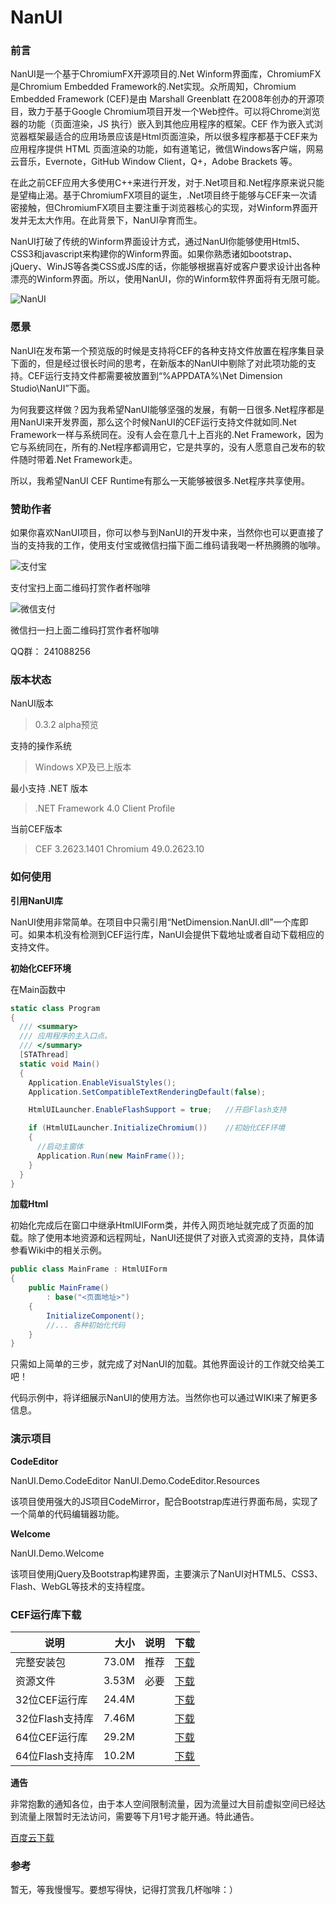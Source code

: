 # NanUI
### 前言
NanUI是一个基于ChromiumFX开源项目的.Net Winform界面库，ChromiumFX是Chromium Embedded Framework的.Net实现。众所周知，Chromium Embedded Framework (CEF)是由 Marshall Greenblatt 在2008年创办的开源项目，致力于基于Google Chromium项目开发一个Web控件。可以将Chrome浏览器的功能（页面渲染，JS 执行）嵌入到其他应用程序的框架。CEF 作为嵌入式浏览器框架最适合的应用场景应该是Html页面渲染，所以很多程序都基于CEF来为应用程序提供 HTML 页面渲染的功能，如有道笔记，微信Windows客户端，网易云音乐，Evernote，GitHub Window Client，Q+，Adobe Brackets 等。

在此之前CEF应用大多使用C++来进行开发，对于.Net项目和.Net程序原来说只能是望梅止渴。基于ChromiumFX项目的诞生，.Net项目终于能够与CEF来一次请密接触，但ChromiumFX项目主要注重于浏览器核心的实现，对Winform界面开发并无太大作用。在此背景下，NanUI孕育而生。

NanUI打破了传统的Winform界面设计方式，通过NanUI你能够使用Html5、CSS3和javascript来构建你的Winform界面。如果你熟悉诸如bootstrap、jQuery、WinJS等各类CSS或JS库的话，你能够根据喜好或客户要求设计出各种漂亮的Winform界面。所以，使用NanUI，你的Winform软件界面将有无限可能。

![NanUI](http://images2015.cnblogs.com/blog/352785/201605/352785-20160518180435701-1461536015.png)

### 愿景
NanUI在发布第一个预览版的时候是支持将CEF的各种支持文件放置在程序集目录下面的，但是经过很长时间的思考，在新版本的NanUI中剔除了对此项功能的支持。CEF运行支持文件都需要被放置到“%APPDATA%\Net Dimension Studio\NanUI”下面。

为何我要这样做？因为我希望NanUI能够坚强的发展，有朝一日很多.Net程序都是用NanUI来开发界面，那么这个时候NanUI的CEF运行支持文件就如同.Net Framework一样与系统同在。没有人会在意几十上百兆的.Net Framework，因为它与系统同在，所有的.Net程序都调用它，它是共享的，没有人愿意自己发布的软件随时带着.Net Framework走。

所以，我希望NanUI CEF Runtime有那么一天能够被很多.Net程序共享使用。


### 赞助作者
如果你喜欢NanUI项目，你可以参与到NanUI的开发中来，当然你也可以更直接了当的支持我的工作，使用支付宝或微信扫描下面二维码请我喝一杯热腾腾的咖啡。

![支付宝](http://images2015.cnblogs.com/blog/352785/201606/352785-20160608004055668-1675779685.png)

支付宝扫上面二维码打赏作者杯咖啡

![微信支付](http://images2015.cnblogs.com/blog/352785/201606/352785-20160612234514761-199610391.jpg)

微信扫一扫上面二维码打赏作者杯咖啡


QQ群：
241088256

### 版本状态
NanUI版本
> 0.3.2 alpha预览

支持的操作系统
> Windows XP及已上版本

最小支持 .NET 版本
> .NET Framework 4.0 Client Profile

当前CEF版本
> CEF 3.2623.1401 Chromium 49.0.2623.10

### 如何使用
**引用NanUI库**

NanUI使用非常简单。在项目中只需引用“NetDimension.NanUI.dll”一个库即可。如果本机没有检测到CEF运行库，NanUI会提供下载地址或者自动下载相应的支持文件。

**初始化CEF环境**

在Main函数中
```C#
static class Program
{
  /// <summary>
  /// 应用程序的主入口点。
  /// </summary>
  [STAThread]
  static void Main()
  {
    Application.EnableVisualStyles();
    Application.SetCompatibleTextRenderingDefault(false);

    HtmlUILauncher.EnableFlashSupport = true;	//开启Flash支持

    if (HtmlUILauncher.InitializeChromium())	//初始化CEF环境
    {
      //启动主窗体
      Application.Run(new MainFrame());
    }
  }
}
```

**加载Html**

初始化完成后在窗口中继承HtmlUIForm类，并传入网页地址就完成了页面的加载。除了使用本地资源和远程网址，NanUI还提供了对嵌入式资源的支持，具体请参看Wiki中的相关示例。
```C#
public class MainFrame : HtmlUIForm
{
	public MainFrame()
		: base("<页面地址>")
	{
		InitializeComponent();
		//... 各种初始化代码
	}
}

```

只需如上简单的三步，就完成了对NanUI的加载。其他界面设计的工作就交给美工吧！

代码示例中，将详细展示NanUI的使用方法。当然你也可以通过WIKI来了解更多信息。

### 演示项目
**CodeEditor**

NanUI.Demo.CodeEditor
NanUI.Demo.CodeEditor.Resources

该项目使用强大的JS项目CodeMirror，配合Bootstrap库进行界面布局，实现了一个简单的代码编辑器功能。

**Welcome**

NanUI.Demo.Welcome

该项目使用jQuery及Bootstrap构建界面，主要演示了NanUI对HTML5、CSS3、Flash、WebGL等技术的支持程度。

### CEF运行库下载
| 说明           | 大小  | 说明  | 下载                                                           |
| -------------- |------:|:-----:|:-------------------------------------------------------------:|
| 完整安装包      | 73.0M | 推荐  | [下载](http://www.bolepa.com/NanUI/NanUIPackages/all.exe)             |
| 资源文件        | 3.53M | 必要  | [下载](http://www.bolepa.com/NanUI/NanUIPackages/resources.exe)       |
| 32位CEF运行库   | 24.4M |      | [下载](http://www.bolepa.com/NanUI/NanUIPackages/x86/cef_x86.exe.exe)  |
| 32位Flash支持库 | 7.46M |      | [下载](http://www.bolepa.com/NanUI/NanUIPackages/x86/flash_x86.exe)    |
| 64位CEF运行库   | 29.2M |      | [下载](http://www.bolepa.com/NanUI/NanUIPackages/x64/cef_x64.exe.exe)  |
| 64位Flash支持库 | 10.2M |      | [下载](http://www.bolepa.com/NanUI/NanUIPackages/x64/flash_x64.exe)    |

**通告**

非常抱歉的通知各位，由于本人空间限制流量，因为流量过大目前虚拟空间已经达到流量上限暂时无法访问，需要等下月1号才能开通。特此通告。

[百度云下载](http://pan.baidu.com/s/1o8gYqOa)

### 参考
暂无，等我慢慢写。要想写得快，记得打赏我几杯咖啡：）
